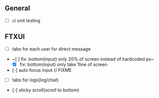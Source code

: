 ## General
- [ ] ci unit testing

## FTXUI

- [ ] tabs for each user for direct message
- ~[ ] fix: bottom(input) only 20% of screen instead of hardcoded px~
    - [x] fix: bottom(input) only take 1line of screen
- [-] auto focus input // FIXME
- [ ] tabs for logs(log/chat)
- [-] sticky scroll(scroll to bottom)

